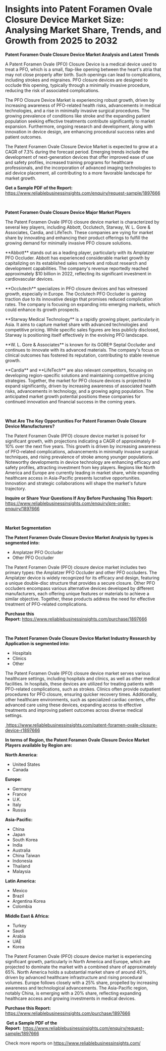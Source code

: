 <p><h1>Insights into Patent Foramen Ovale Closure Device Market Size: Analysing Market Share, Trends, and Growth from 2025 to 2032</h1></p><p><strong>Patent Foramen Ovale Closure Device Market Analysis and Latest Trends</strong></p>
<p><p>A Patent Foramen Ovale (PFO) Closure Device is a medical device used to treat a PFO, which is a small, flap-like opening between the heart's atria that may not close properly after birth. Such openings can lead to complications, including strokes and migraines. PFO closure devices are designed to occlude this opening, typically through a minimally invasive procedure, reducing the risk of associated complications.</p><p>The PFO Closure Device Market is experiencing robust growth, driven by increasing awareness of PFO-related health risks, advancements in medical technologies, and a rise in minimally invasive surgical procedures. The growing prevalence of conditions like stroke and the expanding patient population seeking effective treatments contribute significantly to market expansion. Furthermore, ongoing research and development, along with innovation in device design, are enhancing procedural success rates and patient outcomes.</p><p>The Patent Foramen Ovale Closure Device Market is expected to grow at a CAGR of 7.3% during the forecast period. Emerging trends include the development of next-generation devices that offer improved ease of use and safety profiles, increased training programs for healthcare professionals, and the incorporation of advanced imaging technologies to aid device placement, all contributing to a more favorable landscape for market growth.</p></p>
<p><strong>Get a Sample PDF of the Report:&nbsp;</strong> <a href="https://www.reliablebusinessinsights.com/enquiry/request-sample/1897666?utm_campaign=2768&utm_medium=2&utm_source=Github&utm_content=ia&utm_term=05032025&utm_id=patent-foramen-ovale-closure-device">https://www.reliablebusinessinsights.com/enquiry/request-sample/1897666</a></p>
<p>&nbsp;</p>
<p><strong>Patent Foramen Ovale Closure Device Major Market Players</strong></p>
<p><p>The Patent Foramen Ovale (PFO) closure device market is characterized by several key players, including Abbott, Occlutech, Starway, W. L. Gore & Associates, Cardia, and LifeTech. These companies are vying for market share by innovating and enhancing their product offerings to fulfill the growing demand for minimally invasive PFO closure solutions.</p><p>**Abbott** stands out as a leading player, particularly with its Amplatzer PFO Occluder. Abbott has experienced considerable market growth by capitalizing on its established sales network and robust research and development capabilities. The company's revenue reportedly reached approximately $10 billion in 2022, reflecting its significant investment in cardiovascular devices.</p><p>**Occlutech** specializes in PFO closure devices and has witnessed growth, especially in Europe. The Occlutech PFO Occluder is gaining traction due to its innovative design that promises reduced complication rates. The company is focusing on expanding into emerging markets, which could enhance its growth prospects.</p><p>**Starway Medical Technology** is a rapidly growing player, particularly in Asia. It aims to capture market share with advanced technologies and competitive pricing. While specific sales figures are less publicly disclosed, Starway is positioning itself effectively in the evolving PFO landscape.</p><p>**W. L. Gore & Associates** is known for its GORE® Septal Occluder and continues to innovate with its advanced materials. The company's focus on clinical outcomes has fostered its reputation, contributing to stable revenue growth.</p><p>**Cardia** and **LifeTech** are also relevant competitors, focusing on developing region-specific solutions and maintaining competitive pricing strategies. Together, the market for PFO closure devices is projected to expand significantly, driven by increasing awareness of associated health risks, advancements in technology, and a growing aging population. The anticipated market growth potential positions these companies for continued innovation and financial success in the coming years.</p></p>
<p>&nbsp;</p>
<p><strong>What Are The Key Opportunities For Patent Foramen Ovale Closure Device Manufacturers?</strong></p>
<p><p>The Patent Foramen Ovale (PFO) closure device market is poised for significant growth, with projections indicating a CAGR of approximately 8-10% over the next five years. This growth is driven by increasing awareness of PFO-related complications, advancements in minimally invasive surgical techniques, and rising prevalence of stroke among younger populations. Noteworthy developments in device technology are enhancing efficacy and safety profiles, attracting investment from key players. Regions like North America and Europe are currently leading in market share, while expanding healthcare access in Asia-Pacific presents lucrative opportunities. Innovation and strategic collaborations will shape the market's future trajectory.</p></p>
<p><strong>Inquire or Share Your Questions If Any Before Purchasing This Report:</strong> <a href="https://www.reliablebusinessinsights.com/enquiry/pre-order-enquiry/1897666?utm_campaign=2768&utm_medium=2&utm_source=Github&utm_content=ia&utm_term=05032025&utm_id=patent-foramen-ovale-closure-device">https://www.reliablebusinessinsights.com/enquiry/pre-order-enquiry/1897666</a></p>
<p>&nbsp;</p>
<p><strong>Market Segmentation</strong></p>
<p><strong>The Patent Foramen Ovale Closure Device Market Analysis by types is segmented into:</strong></p>
<p><ul><li>Amplatzer PFO Occluder</li><li>Other PFO Occluder</li></ul></p>
<p><p>The Patent Foramen Ovale (PFO) closure device market includes two primary types: the Amplatzer PFO Occluder and other PFO occluders. The Amplatzer device is widely recognized for its efficacy and design, featuring a unique double-disc structure that provides a secure closure. Other PFO occluders encompass various alternative devices developed by different manufacturers, each offering unique features or materials to achieve a similar objective. Together, these products address the need for effective treatment of PFO-related complications.</p></p>
<p><strong>Purchase this Report:&nbsp;</strong><a href="https://www.reliablebusinessinsights.com/purchase/1897666?utm_campaign=2768&utm_medium=2&utm_source=Github&utm_content=ia&utm_term=05032025&utm_id=patent-foramen-ovale-closure-device">https://www.reliablebusinessinsights.com/purchase/1897666</a></p>
<p>&nbsp;</p>
<p><strong>The Patent Foramen Ovale Closure Device Market Industry Research by Application is segmented into:</strong></p>
<p><ul><li>Hospitals</li><li>Clinics</li><li>Other</li></ul></p>
<p><p>The Patent Foramen Ovale (PFO) closure device market serves various healthcare settings, including hospitals and clinics, as well as other medical facilities. In hospitals, these devices are utilized for treating patients with PFO-related complications, such as strokes. Clinics often provide outpatient procedures for PFO closure, ensuring quicker recovery times. Additionally, other healthcare environments, such as specialized cardiac centers, offer advanced care using these devices, expanding access to effective treatments and improving patient outcomes across diverse medical settings.</p></p>
<p><a href="https://www.reliablebusinessinsights.com/patent-foramen-ovale-closure-device-r1897666?utm_campaign=2768&utm_medium=2&utm_source=Github&utm_content=ia&utm_term=05032025&utm_id=patent-foramen-ovale-closure-device">&nbsp;https://www.reliablebusinessinsights.com/patent-foramen-ovale-closure-device-r1897666</a></p>
<p><strong>In terms of Region, the Patent Foramen Ovale Closure Device Market Players available by Region are:</strong></p>
<p>
    <p> <strong> North America: </strong>
        <ul>
            <li>United States</li>
            <li>Canada</li>
        </ul>
        </p> 
    <p> <strong> Europe: </strong>
        <ul>
            <li>Germany</li>
            <li>France</li>
            <li>U.K.</li>
            <li>Italy</li>
            <li>Russia</li>
        </ul>
        </p> 
    <p> <strong> Asia-Pacific: </strong>
        <ul>
            <li>China</li>
            <li>Japan</li>
            <li>South Korea</li>
            <li>India</li>
            <li>Australia</li>
            <li>China Taiwan</li>
            <li>Indonesia</li>
            <li>Thailand</li>
            <li>Malaysia</li>
        </ul>
        </p> 
    <p> <strong> Latin America: </strong>
        <ul>
            <li>Mexico</li>
            <li>Brazil</li>
            <li>Argentina Korea</li>
            <li>Colombia</li>
        </ul>
        </p> 
    <p> <strong> Middle East & Africa: </strong>
        <ul>
            <li>Turkey</li>
            <li>Saudi</li>
            <li>Arabia</li>
            <li>UAE</li>
            <li>Korea</li>
        </ul>
    </p>
    </p>
<p><p>The Patent Foramen Ovale (PFO) closure device market is experiencing significant growth, particularly in North America and Europe, which are projected to dominate the market with a combined share of approximately 65%. North America holds a substantial market share of around 40%, driven by advanced healthcare infrastructure and rising procedural volumes. Europe follows closely with a 25% share, propelled by increasing awareness and technological advancements. The Asia-Pacific region, notably China, is emerging with a 20% share, reflecting expanding healthcare access and growing investments in medical devices.</p></p>
<p><strong>Purchase this Report: </strong><a href="https://www.reliablebusinessinsights.com/purchase/1897666?utm_campaign=2768&utm_medium=2&utm_source=Github&utm_content=ia&utm_term=05032025&utm_id=patent-foramen-ovale-closure-device">https://www.reliablebusinessinsights.com/purchase/1897666</a></p>
<p>&nbsp;<strong>Get a Sample PDF of the Report:&nbsp;&nbsp;</strong><a href="https://www.reliablebusinessinsights.com/enquiry/request-sample/1897666?utm_campaign=2768&utm_medium=2&utm_source=Github&utm_content=ia&utm_term=05032025&utm_id=patent-foramen-ovale-closure-device">https://www.reliablebusinessinsights.com/enquiry/request-sample/1897666</a></p>
<p><strong></strong></p>
<p>Check more reports on <a href="https://www.reliablebusinessinsights.com/?utm_campaign=2768&utm_medium=2&utm_source=Github&utm_content=ia&utm_term=05032025&utm_id=patent-foramen-ovale-closure-device">https://www.reliablebusinessinsights.com/</a></p>